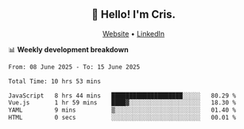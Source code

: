 
<h2 align="center">👋 Hello! I'm Cris.</h2>
<p align="center">
  <a href="https://www.criscunas.dev">Website</a> •
  <a href="https://www.linkedin.com/in/cristophercunas/">LinkedIn</a> 
</p>


📊 **Weekly development breakdown**
<!--START_SECTION:waka-->

```txt
From: 08 June 2025 - To: 15 June 2025

Total Time: 10 hrs 53 mins

JavaScript   8 hrs 44 mins   ████████████████████░░░░░   80.29 %
Vue.js       1 hr 59 mins    ████▓░░░░░░░░░░░░░░░░░░░░   18.30 %
YAML         9 mins          ▒░░░░░░░░░░░░░░░░░░░░░░░░   01.40 %
HTML         0 secs          ░░░░░░░░░░░░░░░░░░░░░░░░░   00.01 %
```

<!--END_SECTION:waka-->
